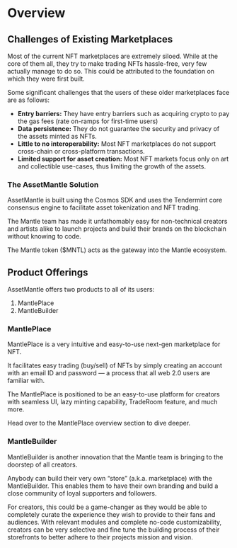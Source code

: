 # Overview

## Challenges of Existing Marketplaces

Most of the current NFT marketplaces are extremely siloed. While at the core of them all, they try to make trading NFTs hassle-free, very few actually manage to do so. This could be attributed to the foundation on which they were first built.

Some significant challenges that the users of these older marketplaces face are as follows:

- **Entry barriers:** They have entry barriers such as acquiring crypto to pay the gas fees (rate on-ramps for first-time users)
- **Data persistence:** They do not guarantee the security and privacy of the assets minted as NFTs.
- **Little to no interoperability:** Most NFT marketplaces do not support cross-chain or cross-platform transactions.
- **Limited support for asset creation:** Most NFT markets focus only on art and collectible use-cases, thus limiting the growth of the assets.

### The AssetMantle Solution

AssetMantle is built using the Cosmos SDK and uses the Tendermint core consensus engine to facilitate asset tokenization and NFT trading.

The Mantle team has made it unfathomably easy for non-technical creators and artists alike to launch projects and build their brands on the blockchain without knowing to code.

The Mantle token ($MNTL) acts as the gateway into the Mantle ecosystem.

## Product Offerings

AssetMantle offers two products to all of its users:

1. MantlePlace
2. MantleBuilder

### MantlePlace

MantlePlace is a very intuitive and easy-to-use next-gen marketplace for NFT.

It facilitates easy trading (buy/sell) of NFTs by simply creating an account with an email ID and password — a process that all web 2.0 users are familiar with.

The MantlePlace is positioned to be an easy-to-use platform for creators with seamless UI, lazy minting capability, TradeRoom feature, and much more.

Head over to the MantlePlace overview section to dive deeper.

### MantleBuilder

MantleBuilder is another innovation that the Mantle team is bringing to the doorstep of all creators.

Anybody can build their very own “store” (a.k.a. marketplace) with the MantleBuilder. This enables them to have their own branding and build a close community of loyal supporters and followers.

For creators, this could be a game-changer as they would be able to completely curate the experience they wish to provide to their fans and audiences. With relevant modules and complete no-code customizability, creators can be very selective and fine tune the building process of their storefronts to better adhere to their projects mission and vision.
